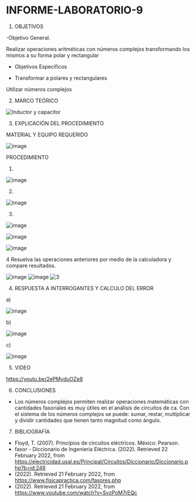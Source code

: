 # INFORME-LABORATORIO-9

1. OBJETIVOS

  -Objetivo General.
  
  Realizar operaciones aritméticas con números complejos transformando los mismos a su forma polar y rectangular 
  
  - Objetivos Especificos
  
  - Transformar a polares y rectangulares 
  
  Utilizar números complejos

  
2. MARCO TEÓRICO 

![Inductor y capacitor](https://user-images.githubusercontent.com/93899720/155157522-3e615cc2-ef0f-48ef-a8d5-cb53c576c562.jpg)

3. EXPLICACIÓN DEL PROCEDIMIENTO

MATERIAL Y EQUIPO REQUERIDO

![image](https://user-images.githubusercontent.com/93899720/154992439-c282cfaa-9233-4f12-ad52-fbace5569c26.png)

PROCEDIMIENTO

1.

![image](https://user-images.githubusercontent.com/93899720/155045799-058f3f69-765f-4b33-ba23-d84e2c37a9d5.png)

2.

![image](https://user-images.githubusercontent.com/93899720/155045944-d6e5f554-2b99-42c7-9dae-8ee20a81e5cf.png)

3.

![image](https://user-images.githubusercontent.com/93899720/155164783-5b11238e-7127-4346-950e-bd7d57c7ebd8.png)

![image](https://user-images.githubusercontent.com/93899720/155166265-10312859-a8d1-496b-886f-334f8f1a9c4e.png)

![image](https://user-images.githubusercontent.com/93899720/155045425-8eccfd10-1276-4ea9-8dfc-fb53563f0a80.png)

4 Resuelva las operaciones anteriores por medio de la calculadora y compare resultados.

![image](https://user-images.githubusercontent.com/93899720/155160507-32817cb2-7bf6-4d4a-ba3d-02178d052e62.png)
![image](https://user-images.githubusercontent.com/93899720/155163327-709369b2-d104-4e2c-bac5-431643971794.png)
![3](https://user-images.githubusercontent.com/93899720/155164175-42374cb0-fe18-4a62-aba5-d24b5aae0f37.jpeg)




4. RESPUESTA A INTERROGANTES Y CALCULO DEL ERROR

a)


![image](https://user-images.githubusercontent.com/93899720/155166942-4c6ca52a-8b5f-4bb6-b4e3-fb32d4df0387.png)



b)


![image](https://user-images.githubusercontent.com/93899720/155166969-c71f6761-61d4-435d-bca5-5dace5cd4841.png)



c)


![image](https://user-images.githubusercontent.com/93899720/155166996-b257571f-5814-4042-a6e2-8a1cf2f49311.png)



5. VIDEO

https://youtu.be/2ePMyduOZe8

6. CONCLUSIONES

-	Los números complejos permiten realizar operaciones matemáticas con cantidades fasoriales es muy útiles en el análisis de circuitos de ca. Con el sistema de los números complejos se puede: sumar, restar, multiplicar y dividir cantidades que tienen tanto magnitud como ángulo.

7. BIBLIOGRAFÍA

-	Floyd, T. (2007). Principios de circuitos eléctricos. México: Pearson.
-	fasor - Diccionario de Ingeniería Eléctrica. (2022). Retrieved 22 February 2022, from https://electricidad.usal.es/Principal/Circuitos/Diccionario/Diccionario.php?b=id:248
-	(2022). Retrieved 21 February 2022, from https://www.fisicapractica.com/fasores.php
-	(2022). Retrieved 21 February 2022, from https://www.youtube.com/watch?v=SvzPoM7rEQc
